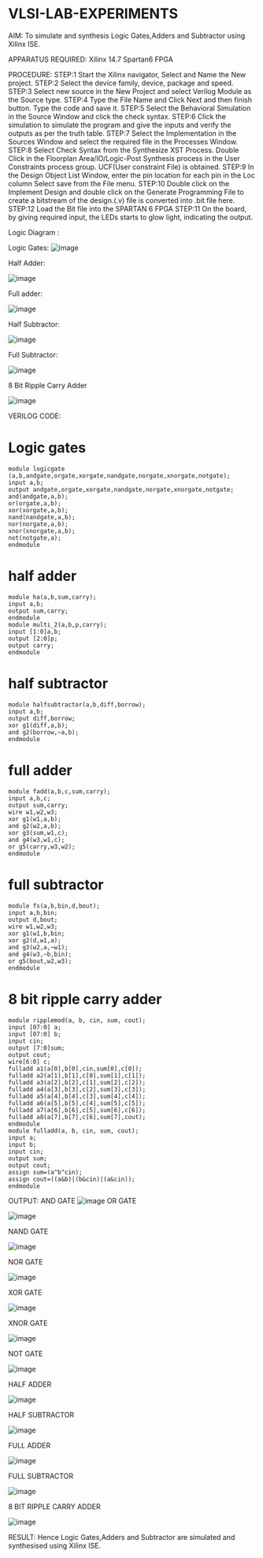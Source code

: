 # VLSI-LAB-EXPERIMENTS
AIM: To simulate and synthesis Logic Gates,Adders and Subtractor using Xilinx ISE.

APPARATUS REQUIRED: Xilinx 14.7 Spartan6 FPGA

PROCEDURE: STEP:1 Start the Xilinx navigator, Select and Name the New project. STEP:2 Select the device family, device, package and speed. STEP:3 Select new source in the New Project and select Verilog Module as the Source type. STEP:4 Type the File Name and Click Next and then finish button. Type the code and save it. STEP:5 Select the Behavioral Simulation in the Source Window and click the check syntax. STEP:6 Click the simulation to simulate the program and give the inputs and verify the outputs as per the truth table. STEP:7 Select the Implementation in the Sources Window and select the required file in the Processes Window. STEP:8 Select Check Syntax from the Synthesize XST Process. Double Click in the Floorplan Area/IO/Logic-Post Synthesis process in the User Constraints process group. UCF(User constraint File) is obtained. STEP:9 In the Design Object List Window, enter the pin location for each pin in the Loc column Select save from the File menu. STEP:10 Double click on the Implement Design and double click on the Generate Programming File to create a bitstream of the design.(.v) file is converted into .bit file here. STEP:12 Load the Bit file into the SPARTAN 6 FPGA STEP:11 On the board, by giving required input, the LEDs starts to glow light, indicating the output.

Logic Diagram :

Logic Gates:
![image](https://github.com/navaneethans/VLSI-LAB-EXPERIMENTS/assets/6987778/ee17970c-3ac9-4603-881b-88e2825f41a4)


Half Adder:

![image](https://github.com/navaneethans/VLSI-LAB-EXPERIMENTS/assets/6987778/0e1ecb96-0c25-4556-832b-aeeedfdfe7b9)


Full adder:

![image](https://github.com/navaneethans/VLSI-LAB-EXPERIMENTS/assets/6987778/9bb3964c-438f-469d-a3de-c1cca6f323fb)


Half Subtractor:

![image](https://github.com/navaneethans/VLSI-LAB-EXPERIMENTS/assets/6987778/731470b7-eb4e-49f8-8bb7-2994052a7184)



Full Subtractor:

![image](https://github.com/navaneethans/VLSI-LAB-EXPERIMENTS/assets/6987778/d66f874b-c1f2-44b3-a035-7149b56430c1)



8 Bit Ripple Carry Adder

![image](https://github.com/navaneethans/VLSI-LAB-EXPERIMENTS/assets/6987778/7385a408-40a5-4203-8050-b72818622d79)



VERILOG CODE:
# Logic gates
```
module logicgate (a,b,andgate,orgate,xorgate,nandgate,norgate,xnorgate,notgate);
input a,b;  
output andgate,orgate,xorgate,nandgate,norgate,xnorgate,notgate;
and(andgate,a,b);
or(orgate,a,b);
xor(xorgate,a,b);
nand(nandgate,a,b); 
nor(norgate,a,b);
xnor(xnorgate,a,b);
not(notgate,a);
endmodule
```
# half adder
```
module ha(a,b,sum,carry);
input a,b;
output sum,carry;
endmodule
module multi_2(a,b,p,carry);
input [1:0]a,b;
output [2:0]p;
output carry;
endmodule
```
# half subtractor
```
module halfsubtractor(a,b,diff,borrow);
input a,b;
output diff,borrow;
xor g1(diff,a,b);
and g2(borrow,~a,b);
endmodule
```

# full adder
```
module fadd(a,b,c,sum,carry);
input a,b,c;
output sum,carry;
wire w1,w2,w3;
xor g1(w1,a,b);
and g2(w2,a,b);
xor g3(sum,w1,c);
and g4(w3,w1,c);
or g5(carry,w3,w2);
endmodule
```
# full subtractor
```
module fs(a,b,bin,d,bout);
input a,b,bin; 
output d,bout;
wire w1,w2,w3;
xor g1(w1,b,bin; 
xor g2(d,w1,a);
and g3(w2,a,~w1);
and g4(w3,~b,bin);
or g5(bout,w2,w3);
endmodule
```
# 8 bit ripple carry adder
```
module ripplemod(a, b, cin, sum, cout);
input [07:0] a;
input [07:0] b;
input cin;
output [7:0]sum;
output cout;
wire[6:0] c;
fulladd a1(a[0],b[0],cin,sum[0],c[0]);
fulladd a2(a[1],b[1],c[0],sum[1],c[1]);
fulladd a3(a[2],b[2],c[1],sum[2],c[2]);
fulladd a4(a[3],b[3],c[2],sum[3],c[3]);
fulladd a5(a[4],b[4],c[3],sum[4],c[4]);
fulladd a6(a[5],b[5],c[4],sum[5],c[5]);
fulladd a7(a[6],b[6],c[5],sum[6],c[6]);
fulladd a8(a[7],b[7],c[6],sum[7],cout);
endmodule
module fulladd(a, b, cin, sum, cout);
input a;
input b;
input cin;
output sum;
output cout;
assign sum=(a^b^cin);
assign cout=((a&b)|(b&cin)|(a&cin));
endmodule
```



OUTPUT:
AND GATE
![image](https://github.com/Nithyasree-123/VLSI-LAB-EXP-1/assets/164908713/7565217d-bf8c-40c8-bc2c-b0bc1d152e95)
OR GATE

![image](https://github.com/Nithyasree-123/VLSI-LAB-EXP-1/assets/164908713/3db57c0b-5b78-4697-b55e-7d89a0d45b61)

NAND GATE

![image](https://github.com/Nithyasree-123/VLSI-LAB-EXP-1/assets/164908713/8f254441-c8ef-4a5d-aa18-5aea1e079f7a)

NOR GATE


![image](https://github.com/Nithyasree-123/VLSI-LAB-EXP-1/assets/164908713/b4faca71-d664-4b47-bf23-53958d6d9a74)

XOR GATE

![image](https://github.com/Nithyasree-123/VLSI-LAB-EXP-1/assets/164908713/a59fa2fb-b050-4eda-aa3e-01e84d4abb70)

XNOR GATE


![image](https://github.com/Nithyasree-123/VLSI-LAB-EXP-1/assets/164908713/c754d6aa-047d-4f95-96dd-6d6ea4ffa3a0)

NOT GATE


![image](https://github.com/Nithyasree-123/VLSI-LAB-EXP-1/assets/164908713/7565aca8-04dd-4ce2-af50-aea1bb38123b)

HALF ADDER


![image](https://github.com/Nithyasree-123/VLSI-LAB-EXP-1/assets/164908713/24d91bfe-9e17-486b-b8c0-c0bc653bfcc6)

HALF SUBTRACTOR


![image](https://github.com/Nithyasree-123/VLSI-LAB-EXP-1/assets/164908713/9d187a79-0ac3-4bbc-ab10-5b1a5de8ed24)

FULL ADDER


![image](https://github.com/Nithyasree-123/VLSI-LAB-EXP-1/assets/164908713/43c39c90-4c00-4451-956e-af3f254e7e3e)

FULL SUBTRACTOR


![image](https://github.com/Nithyasree-123/VLSI-LAB-EXP-1/assets/164908713/a3bce7cc-79bd-4931-a6b6-faa7773df523)

8 BIT RIPPLE CARRY ADDER



![image](https://github.com/Nithyasree-123/VLSI-LAB-EXP-1/assets/164908713/df433d53-18e3-4f16-a113-8611a0d00f15)



RESULT:
Hence Logic Gates,Adders and Subtractor are simulated and synthesised using Xilinx ISE.


